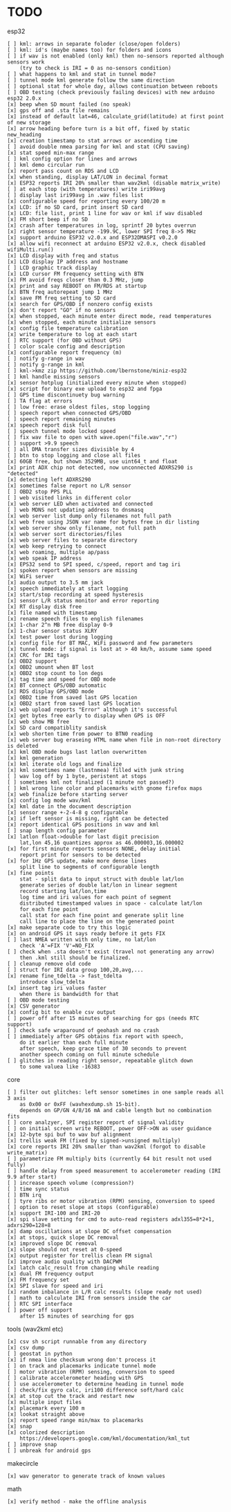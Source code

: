 # TODO

esp32

    [ ] kml: arrows in separate foloder (close/open folders)
    [ ] kml: id's (maybe names too) for folders and icons
    [ ] if wav is not enabled (only kml) then no-sensors reported although sensors work
        (try to check is IRI = 0 as no-sensors condition)
    [ ] what happens to kml and stat in tunnel mode?
    [ ] tunnel mode kml generate follow the same direction
    [ ] optional stat for whole day, allows continuation between reboots
    [ ] OBD testing (check previously failing devices) with new arduino esp32 2.0.x
    [x] beep when SD mount failed (no speak)
    [x] gps off and .sta file remains
    [x] instead of default lat=46, calculate_grid(latitude) at first point of new storage
    [x] arrow heading before turn is a bit off, fixed by static new_heading
    [x] creation timestamp to stat arrows or ascending time
    [ ] avoid double nmea parsing for kml and stat (CPU saving)
    [x] stat speed min-max range
    [ ] kml config option for lines and arrows
    [ ] kml demo circular run
    [x] report pass count on RDS and LCD
    [x] when standing, display LAT/LON in decimal format
    [x] ESP32 reports IRI 20% smaller than wav2kml (disable matrix_write)
    [ ] at each stop (with temperatures) write iri99avg
    [ ] display last iri99avg in .wav files list
    [x] configurable speed for reporting every 100/20 m
    [x] LCD: if no SD card, print insert SD card
    [x] LCD: file list, print 1 line for wav or kml if wav disabled
    [x] FM short beep if no SD
    [x] crash after temperatures in log, sprintf 20 bytes overrun
    [x] right sensor temperature -199.9C, lower SPI freq 8->5 MHz
    [x] support arduino ESP32 v2.0.x and ESP32DMASPI v0.2.0
    [x] allow wifi reconnect at arduino ESP32 v2.0.x, check disabled wifiMulti.run()
    [x] LCD display with freq and status
    [x] LCD display IP address and hostname
    [ ] LCD graphic track display
    [x] LCD cursor FM frequency setting with BTN
    [x] FM avoid freqs closer than 0.3 MHz, jump
    [x] print and say REBOOT on FM/RDS at startup
    [x] BTN freq autorepeat jump 1 MHz
    [x] save FM freq setting to SD card
    [x] search for GPS/OBD if nonzero config exists
    [x] don't report "GO" if no sensors
    [x] when stopped, each minute enter direct mode, read temperatures
    [x] when stopped, each minute initialize sensors
    [x] config file temperature calibration
    [x] write temperature to log at each start
    [ ] RTC support (for OBD without GPS)
    [ ] color scale config and description
    [x] configurable report frequency (m)
    [ ] notify g-range in wav
    [ ] notify g-range in kml
    [ ] kml->kmz zip https://github.com/lbernstone/miniz-esp32
    [ ] kml handle missing sensors
    [x] sensor hotplug (initialized every minute when stopped)
    [x] script for binary exe upload to esp32 and fpga
    [ ] GPS time discontinuety bug warning
    [ ] TA flag at errors
    [ ] low free: erase oldest files, stop logging
    [ ] speech report when connected GPS/OBD
    [ ] speech report remaining minutes
    [x] speech report disk full
    [ ] speech tunnel mode locked speed
    [ ] fix wav file to open with wave.open("file.wav","r")
    [ ] support >9.9 speech
    [ ] all DMA transfer sizes divisible by 4
    [ ] btn to stop logging and close all files
    [x] 60GB free, but shown 3529MB, use uint64_t and float
    [x] print ADX chip not detected, now unconnected ADXRS290 is "detected"
    [x] detecting left ADXRS290
    [x] sometimes false report no L/R sensor
    [ ] OBD2 stop PPS PLL
    [ ] web visited links in different color
    [x] web server LED when activated and connected
    [ ] web MDNS not updating address to dnsmasq
    [x] web server list dump only filenames not full path
    [x] web free using JSON var name for bytes free in dir listing
    [x] web server show only filename, not full path
    [x] web server sort directories/files
    [x] web server files to separate directory
    [x] web keep retrying to connect
    [x] web roaming, multiple ap/pass
    [x] web speak IP address
    [x] EPS32 send to SPI speed, c/speed, report and tag iri
    [x] spoken report when sensors are missing
    [x] WiFi server
    [x] audio output to 3.5 mm jack
    [x] speech immediately at start logging
    [x] start/stop recording at speed hysteresis
    [x] sensor L/R status monitor and error reporting
    [x] RT display disk free
    [x] file named with timestamp
    [x] rename speech files to english filenames
    [x] 1-char 2^n MB free display 0-9
    [x] 1-char sensor status XLRY
    [x] test power lost during logging
    [x] config file for BT MAC, WiFi password and few parameters
    [x] tunnel mode: if signal is lost at > 40 km/h, assume same speed
    [x] CRC for IRI tags
    [x] OBD2 support
    [x] OBD2 umount when BT lost
    [x] OBD2 stop count to lon degs
    [x] tag time and speed for OBD mode
    [x] BT connect GPS/OBD automatic
    [x] RDS display GPS/OBD mode
    [x] OBD2 time from saved last GPS location
    [x] OBD2 start from saved last GPS location
    [x] web upload reports "Error" although it's successful
    [x] get bytes free early to display when GPS is OFF
    [x] web show MB free
    [x] SD card compatiblity sandisk
    [x] web shorten time from power to BTN0 reading
    [x] web server bug eraseing HTML name when file in non-root directory is deleted
    [x] kml OBD mode bugs last latlon overwritten
    [x] kml generation
    [x] kml iterate old logs and finalize
    [x] kml sometimes name (lastnmea) filled with junk string
    [ ] wav log off by 1 byte, peristent at stops
    [ ] sometimes kml not finalized (1 minute not passed?)
    [ ] kml wrong line color and placemarks with gnome firefox maps
    [x] web finalize before starting server
    [x] config log mode wav/kml
    [x] kml date in the document description
    [x] sensor range +-2-4-8 g configurable
    [x] if left sensor is missing, right can be detected
    [x] report identical GPS positions in wav and kml
    [ ] snap length config parameter
    [x] latlon float->double for last digit precision
        lat,lon 45,16 quantizes approx as 46.000003,16.000002
    [x] for first minute reports sensors NONE, delay initial
        report print for sensors to be detected
    [x] for 1Hz GPS update, make more dense lines
        split line to segments of configurable length
    [x] fine points
        stat - split data to input struct with double lat/lon
        generate series of double lat/lon in linear segment
        record starting lat/lon,time
        log time and iri values for each point of segment
        distributed timestamped values in space - calculate lat/lon
        for each fine point
        call stat for each fine point and generate split line
        call line to place the line on the generated point
    [x] make separate code to try this logic
    [x] on android GPS it says ready before it gets FIX
    [ ] last NMEA written with only time, no lat/lon
        check 'A'=FIX 'V'=NO_FIX
    [ ] check when .sta doesn't exist (travel not generating any arrow)
        then .kml still should be finalized.
    [ ] cleanup remove old code
    [ ] struct for IRI data group 100,20,avg,...
    [x] rename fine_tdelta -> fast_tdelta
        introduce slow_tdelta
    [x] insert tag iri values faster
        when there is bandwidth for that
    [ ] OBD mode testing
    [x] CSV generator
    [x] config bit to enable csv output
    [ ] power off after 15 minutes of searching for gps (needs RTC support)
    [ ] check safe wraparound of geohash and no crash
    [ ] immediately after GPS obtains fix report with speech,
        do it earlier than each full minute
        after speech, keep grace time of 30 seconds to prevent
        another speech coming on full minute schedule
    [ ] glitches in reading right sensor, repeatable glitch down
        to some valuea like -16383

core

    [ ] filter out glitches: left sensor sometimes in one sample reads all 3 axis
        as 0x00 or 0xFF (wavhexdump.sh 15-bit).
        depends on GP/GN 4/8/16 mA and cable length but no combination fits
    [ ] core analzyer, SPI register report of signal validity
    [ ] on initial screen write REBOOT, power OFF->ON as user guidance
    [x] 12-byte spi buf to wav buf alignment
    [x] trellis weak FM (fixed by signed->unsigned multiply)
    [x] core reports IRI 20% smaller than wav2kml (forgot to disable write_matrix)
    [ ] parametrize FM multiply bits (currently 64 bit result not used fully)
    [ ] handle delay from speed measurement to accelerometer reading (IRI 9.9 after start)
    [ ] increase speech volume (compression?)
    [ ] time sync status
    [ ] BTN irq
    [ ] tyre ribs or motor vibration (RPM) sensing, conversion to speed
    [ ] option to reset slope at stops (configurable)
    [x] support IRI-100 and IRI-20
    [x] spi slave setting for cmd to auto-read registers adxl355=8*2+1, adxrs290=128+8
    [x] damp oscillations at slope DC offset compensation
    [x] at stops, quick slope DC removal
    [x] improved slope DC removal
    [x] slope should not reset at 0-speed
    [x] output register for trellis clean FM signal
    [x] improve audio quality with DACPWM
    [x] latch calc_result from changing while reading
    [x] dual FM frequency output
    [x] FM frequency set
    [x] SPI slave for speed and iri
    [x] random inbalance in L/R calc results (slope ready not used)
    [ ] math to calculate IRI from sensors inside the car
    [ ] RTC SPI interface
    [ ] power off support
        after 15 minutes of searching for gps

tools (wav2kml etc)

    [x] csv sh script runnable from any directory
    [x] csv dump
    [ ] geostat in python
    [x] if nmea line checksum wrong don't process it
    [ ] on track and placemarks indicate tunnel mode
    [ ] motor vibration (RPM) sensing, conversion to speed
    [ ] calibrate accelerometer heading with GPS
    [ ] use accelerometer to determine heading in tunnel mode
    [ ] check/fix gyro calc, iri100 difference soft/hard calc
    [x] at stop cut the track and restart new
    [x] multiple input files
    [x] placemark every 100 m
    [x] lookat straight above
    [x] report speed range min/max to placemarks
    [x] snap
    [x] colorized description
        https://developers.google.com/kml/documentation/kml_tut
    [ ] improve snap
    [ ] unbreak for android gps

makecircle

    [x] wav generator to generate track of known values

math

    [x] verify method - make the offline analysis
